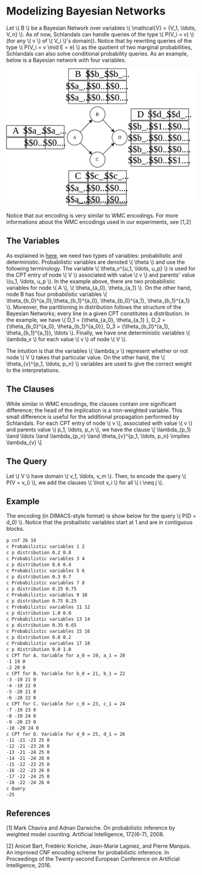 # Modelizing Bayesian Networks

Let \\( B \\) be a Bayesian Network over variables \\( \mathcal{V} = \{V_1, \ldots, V_n\} \\).
As of now, Schlandals can handle queries of the type \\( P(V_i = v) \\) (for any \\( v \\) of \\( V_i \\)'s domain)).
Notice that by rewriting queries of the type \\( P(V_i = v \mid E = e) \\) as the quotient of two marginal probabilities, Schlandals can also solve conditional probability queries.
As an example, below is a Bayesian network with four variables.

![](bn.svg)

Notice that our encoding is very similar to WMC encodings. For more informations about the WMC encodings used in our experiments, see [1,2]

## The Variables

As explained in [here](./language.md), we need two types of variables: probabilistic and deterministic.
Probabilistic variables are denoted \\( \theta \\) and use the following terminology.
The variable \\( \theta_v^{u_1, \ldots, u_p} \\) is used for the CPT entry of node \\( V \\) associated with value \\( v \\) and parents' value \\(u_1, \ldots, u_p \\).
In the example above, there are two probabilistic variables for node \\( A \\), \\( \theta_{a_0}, \theta_{a_1} \\). On the other hand, node B has four probabilistic variables \\( \theta_{b_0}^{a_0},\theta_{b_1}^{a_0}, \theta_{b_0}^{a_1}, \theta_{b_1}^{a_1} \\).
Moreover, the partitioning in distribution follows the structure of the Bayesian Networks; every line in a given CPT constitutes a distribution.
In the example, we have \\( D_1 = {\theta_{a_0}, \theta_{a_1} }, D_2 = \{\theta_{b_0}^{a_0}, \theta_{b_1}^{a_0}\}, D_3 = \{\theta_{b_0}^{a_1}, \theta_{b_1}^{a_1}\}, \ldots \\).
Finally, we have one deterministic variables \\( \lambda_v \\) for each value \\( v \\) of node \\( V \\).

The intuition is that the variables \\( \lambda_v \\) represent whether or not node \\( V \\) takes that particular value.
On the other hand, the \\( \theta_{v}^{p_1, \ldots, p_n\} \\) variables are used to give the correct weight to the interpretations.

## The Clauses

While similar in WMC encodings, the clauses contain one significant difference; the head of the implication is a non-weighted variable.
This small difference is useful for the additional propagation performed by Schlandals.
For each CPT entry of node \\( v \\), associated with value \\( v \\) and parents value \\( p_1, \ldots, p_n \\), we have the clause
\\[ \lambda_{p_1} \land \ldots \land \lambda_{p_n} \land \theta_{v}^{p_1, \ldots, p_n} \implies \lambda_{v} \\]

## The Query

Let \\( V \\) have domain \\( v_1, \ldots, v_m \\). Then, to encode the query \\( P(V = v_i) \\), we add the clauses \\( \lnot v_i \\) for all \\( i \neq j \\).

## Example

The encoding (in DIMACS-style format) is show below for the query \\( P(D = d_0) \\).
Notice that the probailistic variables start at 1 and are in contiguous blocks.

```
p cnf 26 19
c Probabilistic variables 1 2
c p distribution 0.2 0.8
c Probabilistic variables 3 4
c p distribution 0.6 0.4
c Probabilistic variables 5 6
c p distribution 0.3 0.7
c Probabilistic variables 7 8
c p distribution 0.25 0.75
c Probabilistic variables 9 10
c p distribution 0.75 0.25
c Probabilistic variables 11 12
c p distribution 1.0 0.0
c Probabilistic variables 13 14
c p distribution 0.35 0.65
c Probabilistic variables 15 16
c p distribution 0.8 0.2
c Probabilistic variables 17 18
c p distribution 0.0 1.0
c CPT for A. Variable for a_0 = 19, a_1 = 20
-1 19 0
-2 20 0
c CPT for B. Variable for b_0 = 21, b_1 = 22
-3 -19 21 0
-4 -19 22 0
-5 -20 21 0
-6 -20 22 0
c CPT for C. Variable for c_0 = 23, c_1 = 24
-7 -19 23 0
-8 -19 24 0
-9 -20 23 0
-10 -20 24 0
c CPT for D. Variable for d_0 = 25, d_1 = 26
-11 -21 -23 25 0
-12 -21 -23 26 0
-13 -21 -24 25 0
-14 -21 -24 26 0
-15 -22 -23 25 0
-16 -22 -23 26 0
-17 -22 -24 25 0
-18 -22 -24 26 0
c Query
-25
```

## References

[1] Mark Chavira and Adnan Darwiche. On probabilistic inference by weighted model counting. Artificial Intelligence, 172(6-7), 2008.

[2] Anicet Bart, Frédéric Koriche, Jean-Marie Lagniez, and Pierre Marquis. An improved CNF encoding scheme for probabilistic inference. In Proceedings of the Twenty-second European Conference on Artificial Intelligence, 2016.
